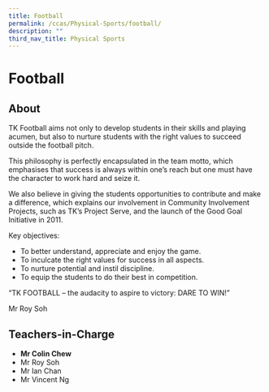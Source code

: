 ```yaml
---
title: Football
permalink: /ccas/Physical-Sports/football/
description: ""
third_nav_title: Physical Sports
---
```

# Football
## **About**

TK Football aims not only to develop students in their skills and playing acumen, but also to nurture students with the right values to succeed outside the football pitch.

This philosophy is perfectly encapsulated in the team motto, which emphasises that success is always within one’s reach but one must have the character to work hard and seize it.

We also believe in giving the students opportunities to contribute and make a difference, which explains our involvement in Community Involvement Projects, such as TK’s Project Serve, and the launch of the Good Goal Initiative in 2011.

Key objectives:

*   To better understand, appreciate and enjoy the game.
*   To inculcate the right values for success in all aspects.
*   To nurture potential and instil discipline.
*   To equip the students to do their best in competition.

“TK FOOTBALL – the audacity to aspire to victory: DARE TO WIN!”

Mr Roy Soh

## **Teachers-in-Charge**

*   **Mr Colin Chew**
*   Mr Roy Soh
*   Mr Ian Chan
*   Mr Vincent Ng